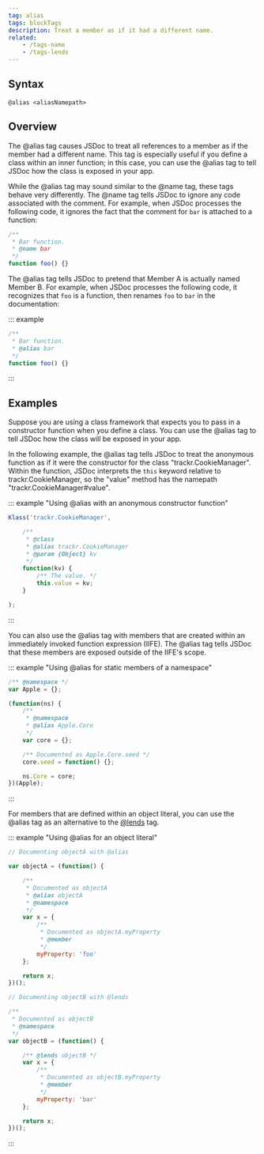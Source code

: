 ```yaml
---
tag: alias
tags: blockTags
description: Treat a member as if it had a different name.
related:
    - /tags-name
    - /tags-lends
---
```


## Syntax

`@alias <aliasNamepath>`


## Overview

The @alias tag causes JSDoc to treat all references to a member as if the member had a different
name. This tag is especially useful if you define a class within an inner function; in this case,
you can use the @alias tag to tell JSDoc how the class is exposed in your app.

While the @alias tag may sound similar to the @name tag, these tags behave very differently. The
@name tag tells JSDoc to ignore any code associated with the comment. For example, when JSDoc
processes the following code, it ignores the fact that the comment for `bar` is attached to a
function:

```js
/**
 * Bar function.
 * @name bar
 */
function foo() {}
```

The @alias tag tells JSDoc to pretend that Member A is actually named Member B. For example, when
JSDoc processes the following code, it recognizes that `foo` is a function, then renames `foo` to
`bar` in the documentation:

::: example

```js
/**
 * Bar function.
 * @alias bar
 */
function foo() {}
```
:::

## Examples

Suppose you are using a class framework that expects you to pass in a constructor function when you
define a class. You can use the @alias tag to tell JSDoc how the class will be exposed in your app.

In the following example, the @alias tag tells JSDoc to treat the anonymous function as if it were
the constructor for the class "trackr.CookieManager". Within the function, JSDoc interprets the
`this` keyword relative to trackr.CookieManager, so the "value" method has the namepath
"trackr.CookieManager#value".

::: example "Using @alias with an anonymous constructor function"

```js
Klass('trackr.CookieManager',

    /**
     * @class
     * @alias trackr.CookieManager
     * @param {Object} kv
     */
    function(kv) {
        /** The value. */
        this.value = kv;
    }

);
```
:::

You can also use the @alias tag with members that are created within an immediately invoked function
expression (IIFE). The @alias tag tells JSDoc that these members are exposed outside of the IIFE's
scope.

::: example "Using @alias for static members of a namespace"

```js
/** @namespace */
var Apple = {};

(function(ns) {
    /**
     * @namespace
     * @alias Apple.Core
     */
    var core = {};

    /** Documented as Apple.Core.seed */
    core.seed = function() {};

    ns.Core = core;
})(Apple);
```
:::

For members that are defined within an object literal, you can use the @alias tag as an alternative
to the [@lends][lends-tag] tag.

::: example "Using @alias for an object literal"

```js
// Documenting objectA with @alias

var objectA = (function() {

    /**
     * Documented as objectA
     * @alias objectA
     * @namespace
     */
    var x = {
        /**
         * Documented as objectA.myProperty
         * @member
         */
        myProperty: 'foo'
    };

    return x;
})();

// Documenting objectB with @lends

/**
 * Documented as objectB
 * @namespace
 */
var objectB = (function() {

    /** @lends objectB */
    var x = {
        /**
         * Documented as objectB.myProperty
         * @member
         */
        myProperty: 'bar'
    };

    return x;
})();
```
:::

[lends-tag]: /tags-lends
